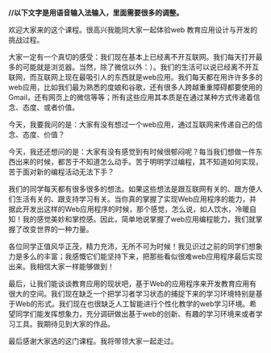 **//以下文字是用语音输入法输入，里面需要很多的调整。**

欢迎大家来的这个课程。很高兴我能同大家一起体验web 教育应用设计与开发的挑战过程。

大家一定有一个真切的感受：我们现在基本上已经离不开互联网。我们每天打开最多的可能就是浏览器。当然，除了微信以外：）。我们的生活可以说已经离不开互联网，而互联网上现在最吸引人的东西就是web应用。我们每天都在用许许多多的web应用，比如我们最为熟悉的度娘和谷歌，还有很多人跨越重重障碍都要使用的Gmail，还有网页上的微信等等；所有这些应用其本质是在通过某种方式传递着信念、态度、或者价值。

今天，我要我问的是：大家有没有想过一个web应用，通过互联网来传递自己的信念、态度、价值？

今天，我还还想问的是：大家有没有感觉到有时候很郁闷呢？每当我们想做一件东西出来的时候，都苦于不知道怎么动手。苦于明明学过编程，其不知道如何实现，苦于面对新的编程活动无法下手？

我们的同学每天都有很多很多的想法。如果这些想法是跟互联网有关的、跟方便人们生活有关的、跟支持学习有关。当你真的掌握了实现Web应用程序的能力，并据此开发出这样的Web应用程序的时候，那个感觉，怎么说，如人饮水，冷暖自知！我的感觉美妙和掌控感。因此，简单地说掌握了web应用编程能力，我们就掌握了改变世界的一种力量。

各位同学正值风华正茂，精力充沛，无所不可为时候！我见识过之前的同学们想象力是多么的丰富；我感慨它们能坚持下来，把那些看似很难web应用程序最后实现出来。我相信大家一样能够做到！

最后，让我们能谈谈教育应用的现状吧，基于Web的应用程序来开发教育应用有很大的空间。我们现在缺乏一个把学习者学习状态的捕捉下来的学习环境特别是基于Web的形式。我们现在也很缺乏人工智能进行个性化教学的web学习环境。希望同学们能发挥想象力，充分调研做出基于web的创新、有趣的学习环境来或者学习工具。我期待见到大家的作品。



最后感谢大家选的这门课程。我将带领大家一起走过。

